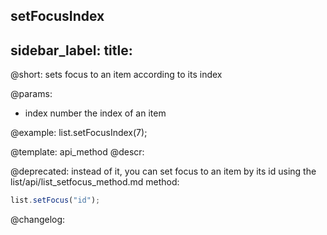setFocusIndex
---
sidebar_label: 
title: 
---          

@short: sets focus to an item according to its index


@params:
- index			number		the index of an item



@example:
list.setFocusIndex(7);


@template: api_method
@descr:


@deprecated: instead of it, you can set focus to an item by its id using the list/api/list_setfocus_method.md method:
~~~js
list.setFocus("id");
~~~


@changelog:


